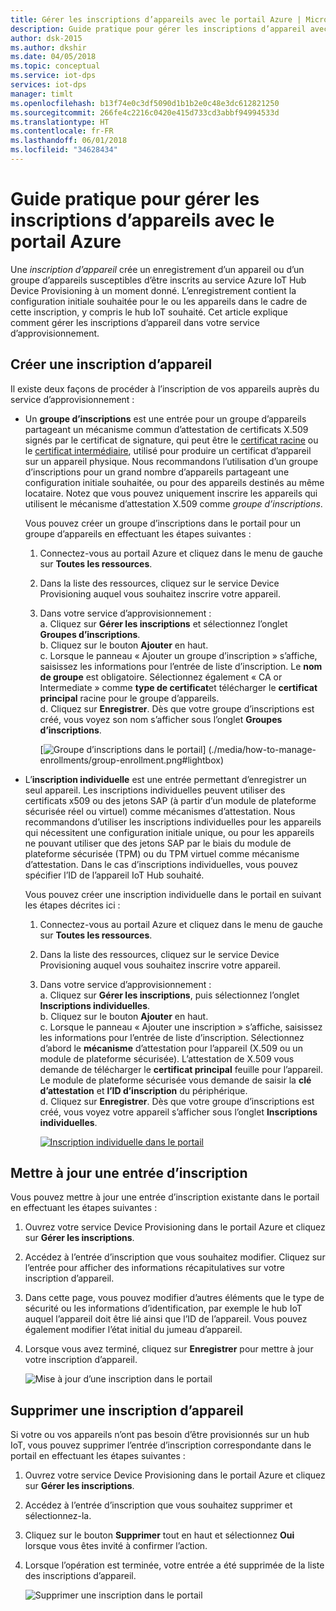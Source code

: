 ```yaml
---
title: Gérer les inscriptions d’appareils avec le portail Azure | Microsoft Docs
description: Guide pratique pour gérer les inscriptions d’appareil avec votre service Device Provisioning dans le portail Azure
author: dsk-2015
ms.author: dkshir
ms.date: 04/05/2018
ms.topic: conceptual
ms.service: iot-dps
services: iot-dps
manager: timlt
ms.openlocfilehash: b13f74e0c3df5090d1b1b2e0c48e3dc612821250
ms.sourcegitcommit: 266fe4c2216c0420e415d733cd3abbf94994533d
ms.translationtype: HT
ms.contentlocale: fr-FR
ms.lasthandoff: 06/01/2018
ms.locfileid: "34628434"
---
```

# <a name="how-to-manage-device-enrollments-with-azure-portal"></a>Guide pratique pour gérer les inscriptions d’appareils avec le portail Azure

Une *inscription d’appareil* crée un enregistrement d’un appareil ou d’un groupe d’appareils susceptibles d’être inscrits au service Azure IoT Hub Device Provisioning à un moment donné. L’enregistrement contient la configuration initiale souhaitée pour le ou les appareils dans le cadre de cette inscription, y compris le hub IoT souhaité. Cet article explique comment gérer les inscriptions d’appareil dans votre service d’approvisionnement.


## <a name="create-a-device-enrollment"></a>Créer une inscription d’appareil

Il existe deux façons de procéder à l’inscription de vos appareils auprès du service d’approvisionnement :

* Un **groupe d’inscriptions** est une entrée pour un groupe d’appareils partageant un mécanisme commun d’attestation de certificats X.509 signés par le certificat de signature, qui peut être le [certificat racine](https://docs.microsoft.com/azure/iot-dps/concepts-security#root-certificate) ou le [certificat intermédiaire](https://docs.microsoft.com/azure/iot-dps/concepts-security#intermediate-certificate), utilisé pour produire un certificat d’appareil sur un appareil physique. Nous recommandons l’utilisation d’un groupe d’inscriptions pour un grand nombre d’appareils partageant une configuration initiale souhaitée, ou pour des appareils destinés au même locataire. Notez que vous pouvez uniquement inscrire les appareils qui utilisent le mécanisme d’attestation X.509 comme *groupe d’inscriptions*. 

    Vous pouvez créer un groupe d’inscriptions dans le portail pour un groupe d’appareils en effectuant les étapes suivantes :

    1. Connectez-vous au portail Azure et cliquez dans le menu de gauche sur **Toutes les ressources**.  
    2. Dans la liste des ressources, cliquez sur le service Device Provisioning auquel vous souhaitez inscrire votre appareil.  
    3. Dans votre service d’approvisionnement :  
       a. Cliquez sur **Gérer les inscriptions** et sélectionnez l’onglet **Groupes d’inscriptions**.  
       b. Cliquez sur le bouton **Ajouter** en haut.  
       c. Lorsque le panneau « Ajouter un groupe d’inscription » s’affiche, saisissez les informations pour l’entrée de liste d’inscription.  Le **nom de groupe** est obligatoire. Sélectionnez également « CA or Intermediate » comme **type de certificat**et télécharger le **certificat principal** racine pour le groupe d’appareils.  
       d. Cliquez sur **Enregistrer**. Dès que votre groupe d’inscriptions est créé, vous voyez son nom s’afficher sous l’onglet **Groupes d’inscriptions**.  

       [![Groupe d’inscriptions dans le portail](./media/how-to-manage-enrollments/group-enrollment.png)]  (./media/how-to-manage-enrollments/group-enrollment.png#lightbox)
    

* L’**inscription individuelle** est une entrée permettant d’enregistrer un seul appareil. Les inscriptions individuelles peuvent utiliser des certificats x509 ou des jetons SAP (à partir d’un module de plateforme sécurisée réel ou virtuel) comme mécanismes d’attestation. Nous recommandons d’utiliser les inscriptions individuelles pour les appareils qui nécessitent une configuration initiale unique, ou pour les appareils ne pouvant utiliser que des jetons SAP par le biais du module de plateforme sécurisée (TPM) ou du TPM virtuel comme mécanisme d’attestation. Dans le cas d’inscriptions individuelles, vous pouvez spécifier l’ID de l’appareil IoT Hub souhaité.

    Vous pouvez créer une inscription individuelle dans le portail en suivant les étapes décrites ici :

    1. Connectez-vous au portail Azure et cliquez dans le menu de gauche sur **Toutes les ressources**.
    2. Dans la liste des ressources, cliquez sur le service Device Provisioning auquel vous souhaitez inscrire votre appareil.
    3. Dans votre service d’approvisionnement :  
       a. Cliquez sur **Gérer les inscriptions**, puis sélectionnez l’onglet **Inscriptions individuelles**.  
       b. Cliquez sur le bouton **Ajouter** en haut.   
       c. Lorsque le panneau « Ajouter une inscription » s’affiche, saisissez les informations pour l’entrée de liste d’inscription. Sélectionnez d’abord le **mécanisme** d’attestation pour l’appareil (X.509 ou un module de plateforme sécurisée). L’attestation de X.509 vous demande de télécharger le **certificat principal** feuille pour l’appareil. Le module de plateforme sécurisée vous demande de saisir la **clé d’attestation** et **l’ID d’inscription** du périphérique.  
       d. Cliquez sur **Enregistrer**. Dès que votre groupe d’inscriptions est créé, vous voyez votre appareil s’afficher sous l’onglet **Inscriptions individuelles**.  

       [![Inscription individuelle dans le portail](./media/how-to-manage-enrollments/individual-enrollment.png)](./media/how-to-manage-enrollments/individual-enrollment.png#lightbox)

## <a name="update-an-enrollment-entry"></a>Mettre à jour une entrée d’inscription
Vous pouvez mettre à jour une entrée d’inscription existante dans le portail en effectuant les étapes suivantes :

1. Ouvrez votre service Device Provisioning dans le portail Azure et cliquez sur **Gérer les inscriptions**. 
2. Accédez à l’entrée d’inscription que vous souhaitez modifier. Cliquez sur l’entrée pour afficher des informations récapitulatives sur votre inscription d’appareil. 
3. Dans cette page, vous pouvez modifier d’autres éléments que le type de sécurité ou les informations d’identification, par exemple le hub IoT auquel l’appareil doit être lié ainsi que l’ID de l’appareil. Vous pouvez également modifier l’état initial du jumeau d’appareil. 
4. Lorsque vous avez terminé, cliquez sur **Enregistrer** pour mettre à jour votre inscription d’appareil. 

    ![Mise à jour d’une inscription dans le portail](./media/how-to-manage-enrollments/update-enrollment.png)

## <a name="remove-a-device-enrollment"></a>Supprimer une inscription d’appareil
Si votre ou vos appareils n’ont pas besoin d’être provisionnés sur un hub IoT, vous pouvez supprimer l’entrée d’inscription correspondante dans le portail en effectuant les étapes suivantes :

1. Ouvrez votre service Device Provisioning dans le portail Azure et cliquez sur **Gérer les inscriptions**. 
2. Accédez à l’entrée d’inscription que vous souhaitez supprimer et sélectionnez-la. 
3. Cliquez sur le bouton **Supprimer** tout en haut et sélectionnez **Oui** lorsque vous êtes invité à confirmer l’action. 
5. Lorsque l’opération est terminée, votre entrée a été supprimée de la liste des inscriptions d’appareil. 
 
    ![Supprimer une inscription dans le portail](./media/how-to-manage-enrollments/remove-enrollment.png)


